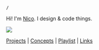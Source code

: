 `/`

Hi! I'm [Nico](https://twitter.com/sadbanger). I design & code things.

![](https://i.pinimg.com/originals/e7/4b/87/e74b87ef8486bc21ecfdf2e036999ad2.gif)

[Projects](./projects) | [Concepts](./concepts) | [Playlist](https://open.spotify.com/playlist/0l9RQcbss17TUCnesCC07y?si=llZwzKUJRXWX7ZfN8PNfOA) | [Links](./links)
